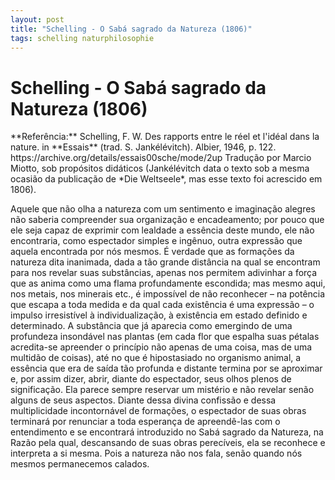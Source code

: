 ```yaml
---
layout: post
title: "Schelling - O Sabá sagrado da Natureza (1806)"
tags: schelling naturphilosophie
---
```


# Schelling - O Sabá sagrado da Natureza (1806)

<div class="info" markdown="1">
**Referência:**  
  Schelling, F. W. Des rapports entre le réel et l'idéal dans la nature. in **Essais** (trad. S. Jankélévitch). Albier, 1946, p. 122. https://archive.org/details/essais00sche/mode/2up Tradução por Marcio Miotto, sob propósitos didáticos (Jankélévitch data o texto sob a mesma ocasião da publicação de *Die Weltseele*, mas esse texto foi acrescido em 1806). 
</div>

Aquele que não olha a natureza com um sentimento e imaginação alegres não saberia compreender sua organização e encadeamento; por pouco que ele seja capaz de exprimir com lealdade a essência deste mundo, ele não encontraria, como espectador simples e ingênuo, outra expressão que aquela encontrada por nós mesmos. É verdade que as formações da natureza dita inanimada, dada a tão grande distância na qual se encontram para nos revelar suas substâncias, apenas nos permitem adivinhar a força que as anima como uma flama profundamente escondida; mas mesmo aqui, nos metais, nos minerais etc., é impossível de não reconhecer – na potência que escapa a toda medida e da qual cada existência é uma expressão – o impulso irresistível à individualização, à existência em estado definido e determinado. A substância que já aparecia como emergindo de uma profundeza insondável nas plantas (em cada flor que espalha suas pétalas acredita-se apreender o princípio não apenas de uma coisa, mas de uma multidão de coisas), até no que é hipostasiado no organismo animal, a essência que era de saída tão profunda e distante termina por se aproximar e, por assim dizer, abrir, diante do espectador, seus olhos plenos de significação. Ela parece sempre reservar um mistério e não revelar senão alguns de seus aspectos. Diante dessa divina confissão e dessa multiplicidade incontornável de formações, o espectador de suas obras terminará por renunciar a toda esperança de apreendê-las com o entendimento e se encontrará introduzido no Sabá sagrado da Natureza, na Razão pela qual, descansando de suas obras perecíveis, ela se reconhece e interpreta a si mesma. Pois a natureza não nos fala, senão quando nós mesmos permanecemos calados.

